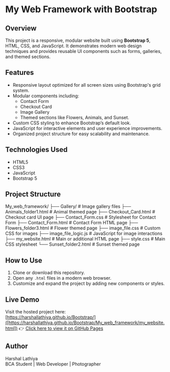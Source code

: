 # My Web Framework with Bootstrap

## Overview
This project is a responsive, modular website built using **Bootstrap 5**, HTML, CSS, and JavaScript. It demonstrates modern web design techniques and provides reusable UI components such as forms, galleries, and themed sections.

## Features
- Responsive layout optimized for all screen sizes using Bootstrap's grid system.
- Modular components including:
  - Contact Form
  - Checkout Card
  - Image Gallery
  - Themed sections like Flowers, Animals, and Sunset.
- Custom CSS styling to enhance Bootstrap’s default look.
- JavaScript for interactive elements and user experience improvements.
- Organized project structure for easy scalability and maintenance.

## Technologies Used
- HTML5
- CSS3
- JavaScript
- Bootstrap 5

## Project Structure
My_web_framework/
├── Gallery/ # Image gallery files
├── Animals_folder1.html # Animal themed page
├── Checkout_Card.html # Checkout card UI page
├── Contact_Form.css # Stylesheet for Contact Form
├── Contact_Form.html # Contact Form HTML page
├── Flowers_folder3.html # Flower themed page
├── image_file.css # Custom CSS for images
├── image_file_logic.js # JavaScript for image interactions
├── my_website.html # Main or additional HTML page
├── style.css # Main CSS stylesheet
└── Sunset_folder2.html # Sunset themed page



## How to Use
1. Clone or download this repository.
2. Open any `.html` files in a modern web browser.
3. Customize and expand the project by adding new components or styles.

## Live Demo
Visit the hosted project here:  
[https://harshallathiya.github.io/Bootstrap/]([https://harshallathiya.github.io/Bootstrap/My_web_framework/my_website.html])
👉 [Click here to view it on GitHub Pages](https://harshallathiya.github.io/qr-code-project/bqr.html)
## Author
Harshal Lathiya  
BCA Student | Web Developer | Photographer  

